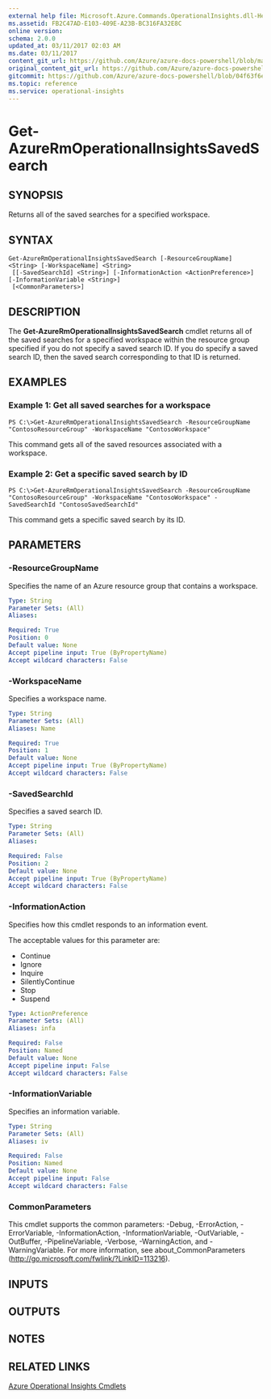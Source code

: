 ```yaml
---
external help file: Microsoft.Azure.Commands.OperationalInsights.dll-Help.xml
ms.assetid: FB2C47AD-E103-409E-A23B-BC316FA32E8C
online version:
schema: 2.0.0
updated_at: 03/11/2017 02:03 AM
ms.date: 03/11/2017
content_git_url: https://github.com/Azure/azure-docs-powershell/blob/master/azureps-cmdlets-docs/ResourceManager/AzureRM.OperationalInsights/v2.7.0/Get-AzureRmOperationalInsightsSavedSearch.md
original_content_git_url: https://github.com/Azure/azure-docs-powershell/blob/master/azureps-cmdlets-docs/ResourceManager/AzureRM.OperationalInsights/v2.7.0/Get-AzureRmOperationalInsightsSavedSearch.md
gitcommit: https://github.com/Azure/azure-docs-powershell/blob/04f63f6e685743ace2c57eb157574e34e8610b1c
ms.topic: reference
ms.service: operational-insights
---
```


# Get-AzureRmOperationalInsightsSavedSearch

## SYNOPSIS
Returns all of the saved searches for a specified workspace.

## SYNTAX

```
Get-AzureRmOperationalInsightsSavedSearch [-ResourceGroupName] <String> [-WorkspaceName] <String>
 [[-SavedSearchId] <String>] [-InformationAction <ActionPreference>] [-InformationVariable <String>]
 [<CommonParameters>]
```

## DESCRIPTION
The **Get-AzureRmOperationalInsightsSavedSearch** cmdlet returns all of the saved searches for a specified workspace within the resource group specified if you do not specify a saved search ID.
If you do specify a saved search ID, then the saved search corresponding to that ID is returned.

## EXAMPLES

### Example 1: Get all saved searches for a workspace
```
PS C:\>Get-AzureRmOperationalInsightsSavedSearch -ResourceGroupName "ContosoResourceGroup" -WorkspaceName "ContosoWorkspace"
```

This command gets all of the saved resources associated with a workspace.

### Example 2: Get a specific saved search by ID
```
PS C:\>Get-AzureRmOperationalInsightsSavedSearch -ResourceGroupName "ContosoResourceGroup" -WorkspaceName "ContosoWorkspace" -SavedSearchId "ContosoSavedSearchId"
```

This command gets a specific saved search by its ID.

## PARAMETERS

### -ResourceGroupName
Specifies the name of an Azure resource group that contains a workspace.

```yaml
Type: String
Parameter Sets: (All)
Aliases: 

Required: True
Position: 0
Default value: None
Accept pipeline input: True (ByPropertyName)
Accept wildcard characters: False
```

### -WorkspaceName
Specifies a workspace name.

```yaml
Type: String
Parameter Sets: (All)
Aliases: Name

Required: True
Position: 1
Default value: None
Accept pipeline input: True (ByPropertyName)
Accept wildcard characters: False
```

### -SavedSearchId
Specifies a saved search ID.

```yaml
Type: String
Parameter Sets: (All)
Aliases: 

Required: False
Position: 2
Default value: None
Accept pipeline input: True (ByPropertyName)
Accept wildcard characters: False
```

### -InformationAction
Specifies how this cmdlet responds to an information event.

The acceptable values for this parameter are:

- Continue
- Ignore
- Inquire
- SilentlyContinue
- Stop
- Suspend

```yaml
Type: ActionPreference
Parameter Sets: (All)
Aliases: infa

Required: False
Position: Named
Default value: None
Accept pipeline input: False
Accept wildcard characters: False
```

### -InformationVariable
Specifies an information variable.

```yaml
Type: String
Parameter Sets: (All)
Aliases: iv

Required: False
Position: Named
Default value: None
Accept pipeline input: False
Accept wildcard characters: False
```

### CommonParameters
This cmdlet supports the common parameters: -Debug, -ErrorAction, -ErrorVariable, -InformationAction, -InformationVariable, -OutVariable, -OutBuffer, -PipelineVariable, -Verbose, -WarningAction, and -WarningVariable. For more information, see about_CommonParameters (http://go.microsoft.com/fwlink/?LinkID=113216).

## INPUTS

## OUTPUTS

## NOTES

## RELATED LINKS

[Azure Operational Insights Cmdlets](./AzureRM.OperationalInsights.md)


